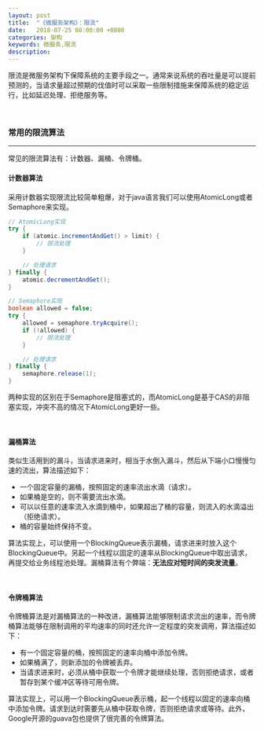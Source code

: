 ```yaml
---
layout: post
title:  "《微服务架构》：限流"
date:   2018-07-25 08:00:00 +0800
categories: 架构
keywords: 微服务,限流
description:
---
```

限流是微服务架构下保障系统的主要手段之一。通常来说系统的吞吐量是可以提前预测的，当请求量超过预期的伐值时可以采取一些限制措施来保障系统的稳定运行，比如延迟处理、拒绝服务等。

<br/>

### 常用的限流算法

---

常见的限流算法有：计数器、漏桶、令牌桶。

#### 计数器算法

采用计数器实现限流比较简单粗爆，对于java语言我们可以使用AtomicLong或者Semaphore来实现。

```java
// AtomicLong实现
try {
    if (atomic.incrementAndGet() > limit) {
        // 限流处理
    }

    // 处理请求
} finally {
    atomic.decrementAndGet();
}

// Semaphore实现
boolean allowed = false;
try {
    allowed = semaphore.tryAcquire();
    if (!allowed) {
        // 限流处理
    }

    // 处理请求
} finally {
    semaphore.release(1);
}
```

两种实现的区别在于Semaphore是阻塞式的，而AtomicLong是基于CAS的非阻塞实现，冲突不高的情况下AtomicLong更好一些。

<br/>

#### 漏桶算法

类似生活用到的漏斗，当请求进来时，相当于水倒入漏斗，然后从下端小口慢慢匀速的流出，算法描述如下：

* 一个固定容量的漏桶，按照固定的速率流出水滴（请求）。
* 如果桶是空的，则不需要流出水滴。
* 可以以任意的速率流入水滴到桶中，如果超出了桶的容量，则流入的水滴溢出（拒绝请求）。
* 桶的容量始终保持不变。

算法实现上，可以使用一个BlockingQueue表示漏桶，请求进来时放入这个BlockingQueue中。另起一个线程以固定的速率从BlockingQueue中取出请求，再提交给业务线程池处理。漏桶算法有个弊端：**无法应对短时间的突发流量**。

<br/>

#### 令牌桶算法

令牌桶算法是对漏桶算法的一种改进，漏桶算法能够限制请求流出的速率，而令牌桶算法能够在限制调用的平均速率的同时还允许一定程度的突发调用，算法描述如下：

* 有一个固定容量的桶，按照固定的速率向桶中添加令牌。
* 如果桶满了，则新添加的令牌被丢弃。
* 当请求进来时，必须从桶中获取一个令牌才能继续处理，否则拒绝请求，或者暂存到某个缓冲区等待可用令牌。

算法实现上，可以用一个BlockingQueue表示桶，起一个线程以固定的速率向桶中添加令牌。请求到达时需要先从桶中获取令牌，否则拒绝请求或等待。此外，Google开源的guava包也提供了很完善的令牌算法。
